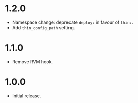 # 1.2.0
* Namespace change: deprecate `deploy:` in favour of `thin:`.
* Add `thin_config_path` setting.

# 1.1.0
* Remove RVM hook.

# 1.0.0
* Initial release.

